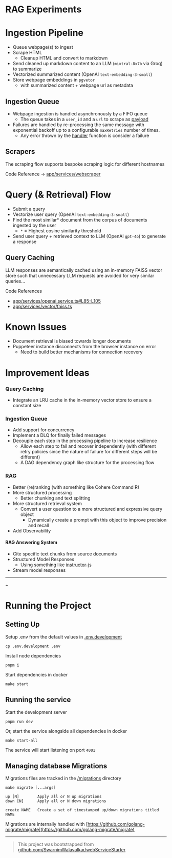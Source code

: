 # RAG Experiments

# Ingestion Pipeline

- Queue webpage(s) to ingest
- Scrape HTML
  - Cleanup HTML and convert to markdown
- Send cleaned up markdown content to an LLM (`mixtral-8x7b` via Groq) to summarize
- Vectorized summarized content (OpenAI `text-embedding-3-small`)
- Store webpage embeddings in `pgvetor`
  - with summarized content + webpage url as metadata

## Ingestion Queue

- Webpage ingestion is handled asynchronously by a FIFO queue
  - The queue takes in a `user_id` and a `url` to scrape as [payload](./src/hermes/events/queueWebpageScrape.ts#L11-L14)
- Failures are handled by re-processing the same message with exponential backoff up to a configurable `maxRetries` number of times.
  - Any error thrown by the [handler](https://github.com/SwarnimWalavalkar/rag-experiments/blob/main/src/hermes/events/queueWebpageScrape.ts#L27) function is consider a failure

## Scrapers

The scraping flow supports bespoke scraping logic for different hostnames

Code Reference -> [app/services/webscraper](./src/app/services/webscraper/index.ts#L19-L22)

# Query (& Retrieval) Flow

- Submit a query
- Vectorize user query (OpenAI `text-embedding-3-small`)
- Find the most similar\* document from the corpus of documents ingested by the user
  - `*` = Highest cosine similarity threshold
- Send user query + retrieved context to LLM (OpenAI `gpt-4o`) to generate a response

## Query Caching

LLM responses are semantically cached using an in-memory FAISS vector store such that unnecessary LLM requests are avoided for very similar queries...

Code References

- [app/services/openai.service.ts#L85-L105](./src/app/services/ai/openai.service.ts#L85-L105)
- [app/services/vector/faiss.ts](./src/app/services/vector/faiss.ts)

# Known Issues

- Document retrieval is biased towards longer documents
- Puppeteer instance disconnects from the browser instance on error
  - Need to build better mechanisms for connection recovery

# Improvement Ideas

### Query Caching

- Integrate an LRU cache in the in-memory vector store to ensure a constant size

### Ingestion Queue

- Add support for concurrency
- Implement a DLQ for finally failed messages
- Decouple each step in the processing pipeline to increase resilience
  - Allow each step to fail and recover independently (with different retry policies since the nature of failure for different steps will be different)
  - A DAG dependency graph like structure for the processing flow

### RAG

- Better (re)ranking (with something like Cohere Command R)
- More structured processing
  - Better chunking and text splitting
- More structured retrieval system
  - Convert a user question to a more structured and expressive query object
    - Dynamically create a prompt with this object to improve precision and recall
- Add Observability

#### RAG Answering System

- Cite specific text chunks from source documents
- Structured Model Responses
  - Using something like [instructor-js](https://js.useinstructor.com/)
- Stream model responses

---

~

# Running the Project

## Setting Up

Setup .env from the default values in [.env.development](.env.development)

```
cp .env.development .env
```

Install node dependencies

```
pnpm i
```

Start dependencies in docker

```
make start
```

## Running the service

Start the development server

```
pnpm run dev
```

Or, start the service alongside all dependencies in docker

```
make start-all
```

The service will start listening on port `4001`

## Managing database Migrations

Migrations files are tracked in the [/migrations](/migrations) directory

```
make migrate [...args]

up [N]        Apply all or N up migrations
down [N]      Apply all or N down migrations

create NAME   Create a set of timestamped up/down migrations titled NAME
```

Migrations are internally handled with [https://github.com/golang-migrate/migrate](https://github.com/golang-migrate/migrate)

---

> This project was bootstrapped from [github.com/SwarnimWalavalkar/webServiceStarter](https://github.com/SwarnimWalavalkar/webServiceStarter)

